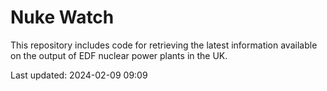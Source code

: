 # Nuke Watch

This repository includes code for retrieving the latest information available on the output of EDF nuclear power plants in the UK.

Last updated: 2024-02-09 09:09